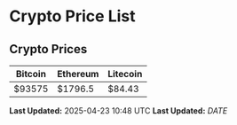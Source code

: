 # Crypto Price List

## Crypto Prices
| Bitcoin | Ethereum | Litecoin |
| ------- | -------- | -------- |
| $93575 | $1796.5 | $84.43 |
**Last Updated:** 2025-04-23 10:48 UTC
**Last Updated:** $DATE$
